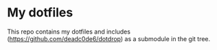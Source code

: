 # My dotfiles
This repo contains my dotfiles and includes (https://github.com/deadc0de6/dotdrop)
as a submodule in the git tree.
